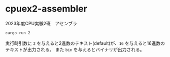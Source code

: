 # cpuex2-assembler
2023年度CPU実験2班　アセンブラ
```sh
cargo run 2
```
実行時引数に `2` を与えると2進数のテキスト(default)が、`16` を与えると16進数のテキストが出力される。
また `bin` を与えるとバイナリが出力される。
